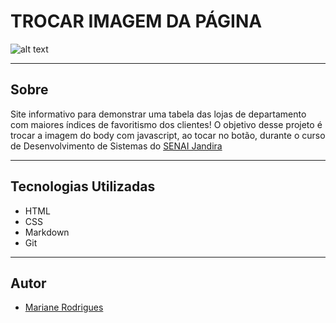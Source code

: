 # TROCAR IMAGEM DA PÁGINA

![alt text](desenhoos.PNG)

---

## Sobre
Site informativo para demonstrar uma tabela das lojas de departamento com maiores índices de favoritismo dos clientes! O objetivo desse projeto é trocar a imagem do body com javascript, ao tocar no botão, durante o curso de Desenvolvimento de Sistemas do [SENAI Jandira](https://sp.senai.br/unidade/jandira/)



---

## Tecnologias Utilizadas
- HTML
- CSS
- Markdown
- Git

---

## Autor
- [Mariane Rodrigues](https://www.linkedin.com/in/mariane-rodrigues-93a02a25b/)

